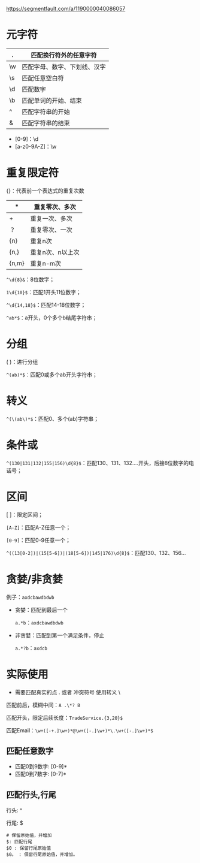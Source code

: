 https://segmentfault.com/a/1190000040086057

# 元字符

| .   | 匹配换行符外的任意字符 |
| --- | --- |
| \w  | 匹配字母、数字、下划线、汉字 |
| \s  | 匹配任意空白符 |
| \d  | 匹配数字 |
| \b  | 匹配单词的开始、结束 |
| ^   | 匹配字符串的开始 |
| &   | 匹配字符串的结束 |

- [0-9]：\d
- [a-z0-9A-Z]：\w

# 重复限定符

{}：代表前一个表达式的重复次数

| *   | 重复零次、多次 |
| --- | --- |
| +   | 重复一次、多次 |
| ？   | 重复零次、一次 |
| {n} | 重复n次 |
| {n,} | 重复n次、n以上次 |
| {n,m} | 重复n-m次 |

`^\d{8}&`：8位数字；

`1\d{10}$`：匹配1开头11位数字；

`^\d{14,18}$`：匹配14-18位数字；

`^ab*$`：a开头，0个多个b结尾字符串；

# 分组

( )：进行分组

`^(ab)*$`：匹配0或多个ab开头字符串；

# 转义

`^(\(ab\)*$`：匹配0、多个(ab)字符串；

# 条件或

`^(130|131|132|155|156)\d{8}$`：匹配130、131、132....开头，后接8位数字的电话号；

# 区间

[ ]：限定区间；

`[A-Z]`：匹配A-Z任意一个；

`[0-9]`：匹配0-9任意一个；

`^((13[0-2])|(15[5-6])|(18[5-6])|145|176)\d{8}$`：匹配130、132、156...

# 贪婪/非贪婪

例子：`axdcbawdbdwb`

- 贪婪：匹配到最后一个
  
  `a.*b`：`axdcbawdbdwb`
  
- 非贪婪：匹配到第一个满足条件，停止
  
  `a.*?b`：`axdcb`
  

# 实际使用

- 需要匹配真实的点 . 或者 冲突符号 使用转义 \

匹配前后，模糊中间：`A .\*? B`

匹配开头，限定后续长度：`TradeService.{3,20}$`

匹配Email：`\w+([-+.]\w+)*@\w+([-.]\w+)*\.\w+([-.]\w+)*$`

## 匹配任意数字

- 匹配0到9数字: [0-9]*
- 匹配0到7数字: [0-7]*

## 匹配行头,行尾

行头: ^

行尾: $

```shell
# 保留原始值，并增加
$: 匹配行尾
$0 : 保留行尾原始值
$0。 : 保留行尾原始值，并增加。
```
